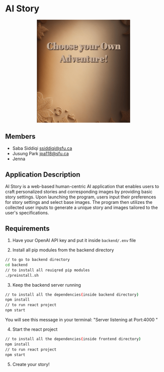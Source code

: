 # AI Story
<p align="center">
  <img src="frontend/src/resources/adventure_cover.png" width = "300"/>
</p>

## Members

- Saba Siddiqi ssiddiqi@sfu.ca
- Jusung Park jpa118@sfu.ca
- Jenna

## Application Description
AI Story is a web-based human-centric AI application that enables users to craft personalized stories and corresponding images by providing basic story settings. Upon launching the program, users input their preferences for story settings and select base images. The program then utilizes the collected user inputs to generate a unique story and images tailored to the user's specifications.

## Requirements
1. Have your OpenAI API key and put it inside `backend/.env` file

2. Install all pip modules from the backend directory
```bash
// to go to backend directory
cd backend
// to install all reuiqred pip modules
./preinstall.sh
```

3. Keep the backend server running
```bash
// to install all the dependencies(inside backend directory)
npm install
// to run react project
npm start
```
You will see this message in your terminal: "Server listening at Port:4000
"

4. Start the react project
```bash
// to install all the dependencies(inside frontend directory)
npm install
// to run react project
npm start
```

5. Create your story!